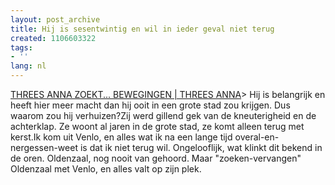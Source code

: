 ```yaml
---
layout: post_archive
title: Hij is sesentwintig en wil in ieder geval niet terug
created: 1106603322
tags:
- ''
lang: nl
---
```

[THREES ANNA ZOEKT... BEWEGINGEN | THREES ANNA](http://staging.threesanna.com/en/node/832 "THREES ANNA ZOEKT... BEWEGINGEN | THREES ANNA")> Hij is belangrijk en heeft hier meer macht dan hij ooit in een grote stad zou krijgen. Dus waarom zou hij verhuizen?Zij werd gillend gek van de kneuterigheid en de achterklap. Ze woont al jaren in de grote stad, ze komt alleen terug met kerst.Ik kom uit Venlo, en alles wat ik na een lange tijd overal-en-nergessen-weet is dat ik niet terug wil. Ongelooflijk, wat klinkt dit bekend in de oren. Oldenzaal, nog nooit van gehoord. Maar "zoeken-vervangen" Oldenzaal met Venlo, en alles valt op zijn plek.
